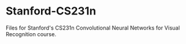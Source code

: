# Stanford-CS231n
Files for Stanford's CS231n Convolutional Neural Networks for Visual Recognition course.
